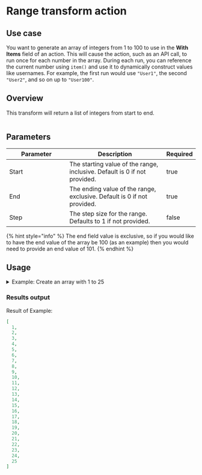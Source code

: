# Range transform action

## Use case

You want to generate an array of integers from 1 to 100 to use in the **With Items** field of an action. This will cause the action, such as an API call, to run once for each number in the array. During each run, you can reference the current number using `item()` and use it to dynamically construct values like usernames. For example, the first run would use `"User1"`, the second `"User2"`, and so on up to `"User100"`.

## Overview

This transform will return a list of integers from start to end.

<figure><img src="../../../../.gitbook/assets/Screenshot 2025-08-21 at 2.21.45 PM.png" alt=""><figcaption></figcaption></figure>

## Parameters

<table><thead><tr><th width="217">Parameter</th><th width="417.3333333333333">Description</th><th data-type="checkbox">Required</th></tr></thead><tbody><tr><td>Start</td><td>The starting value of the range, inclusive. Default is 0 if not provided.</td><td>true</td></tr><tr><td>End</td><td>The ending value of the range, exclusive. Default is 0 if not provided.</td><td>true</td></tr><tr><td>Step</td><td>The step size for the range. Defaults to 1 if not provided.</td><td>false</td></tr></tbody></table>

{% hint style="info" %}
The end field value is exclusive, so if you would like to have the end value of the array be 100 (as an example) then you would need to provide an end value of 101.
{% endhint %}

## Usage

<details>

<summary>Example: Create an array with 1 to 25</summary>

Inputs:

**Start**: 1 **End**: 26 **Step**: 1

</details>

### Results output

Result of Example:

```json
[
  1,
  2,
  3,
  4,
  5,
  6,
  7,
  8,
  9,
  10,
  11,
  12,
  13,
  14,
  15,
  16,
  17,
  18,
  19,
  20,
  21,
  22,
  23,
  24,
  25
]
```
